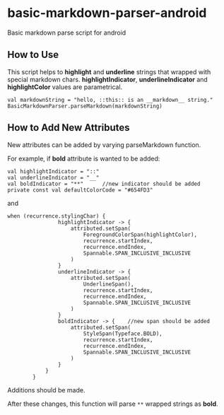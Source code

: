 # basic-markdown-parser-android
Basic markdown parse script for android


## How to Use
This script helps to **highlight** and **underline** strings that wrapped with special markdown chars. **highlightIndicator**, **underlineIndicator** and **highlightColor** values are parametrical.

```
val markdownString = "hello, ::this:: is an __markdown__ string."
BasicMarkdownParser.parseMarkdown(markdownString)
```

## How to Add New Attributes

New attributes can be added by varying parseMarkdown function.

For example, if **bold** attribute is wanted to be added:

```
val highlightIndicator = "::"
val underlineIndicator = "__"
val boldIndicator = "**"      //new indicator should be added
private const val defaultColorCode = "#654FD3"
```
and

```
when (recurrence.stylingChar) {
                highlightIndicator -> {
                    attributed.setSpan(
                        ForegroundColorSpan(highlightColor),
                        recurrence.startIndex,
                        recurrence.endIndex,
                        Spannable.SPAN_INCLUSIVE_INCLUSIVE
                    )
                }
                underlineIndicator -> {
                    attributed.setSpan(
                        UnderlineSpan(),
                        recurrence.startIndex,
                        recurrence.endIndex,
                        Spannable.SPAN_INCLUSIVE_INCLUSIVE
                    )
                }
                boldIndicator -> {    //new span should be added
                    attributed.setSpan(
                        StyleSpan(Typeface.BOLD),
                        recurrence.startIndex,
                        recurrence.endIndex,
                        Spannable.SPAN_INCLUSIVE_INCLUSIVE
                    )
                }
            }
        }

```

Additions should be made.

After these changes, this function will parse `**` wrapped strings as **bold**.
